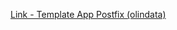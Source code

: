 [Link - Template App Postfix (olindata)](https://github.com/olindata/tribily-zabbix-templates/tree/master/App_Postfix)
